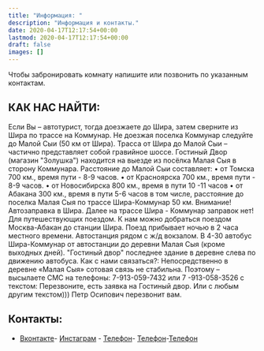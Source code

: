 ```yaml
---
title: "Информация: "
description: "Информация и контакты."
date: 2020-04-17T12:17:54+00:00
lastmod: 2020-04-17T12:17:54+00:00
draft: false
images: []
---
```


Чтобы забронировать комнату напишите или позвонить по указанным контактам.  


## КАК НАС НАЙТИ:
Если Вы – автотурист, тогда доезжаете до Шира, затем сверните из Шира по трассе на Коммунар. Не доезжая поселка Коммунар следуйте до Малой Сыи (50 км от Шира). Трасса от Шира до Малой Сыи – частично представляет собой гравийное шоссе. Гостиный Двор (магазин "Золушка") находится на выезде из посёлка Малая Сыя в сторону Коммунара.
Расстояние до Малой Сыи составляет:
• от Томска 700 км., время пути - 8-9 часов.
• от Красноярска 700 км., время пути - 8-9 часов.
• от Новосибирска 800 км., время в пути 10 -11 часов
• от Абакана 300 км., время в пути 5-6 часов
в том числе, расстояние до поселка Малая Сыя по трассе Шира-Коммунар 50 км.
Внимание!
Автозаправка в Шира.
Далее на трассе Шира - Коммунар заправок нет!
Для путешествующих поездом.
К нам можно добраться поездом Москва-Абакан до станции Шира. Поезд прибывает ночью в 2 часа местного времени. Автостанция рядом с ж/д вокзалом. В 4-30 автобус Шира-Коммунар от автостанции до деревни Малая Сыя (кроме выходных дней). "Гостиный двор" последнее здание в деревне слева по движению автобуса.
Как с нами связаться?:
Непосредственно в деревне «Малая Сыя» сотовая связь не стабильна.
Поэтому – высылаете СМС на телефоны:
7-913-059-7432 или 7 -913-058-3526
с текстом: Перезвоните, есть заявка на Гостиный двор.
Или с любым другим текстом)))
Петр Осипович перезвонит вам.

## Контакты:

- [Вконтакте](https://vk.com/restinkhakassia)- [Инстаграм](https://instagram.com/malaya_siya) - [Телефон](tel:+79130597432)- [Телефон](tel:+79831993288)-[Телефон](tel:+79130583526)